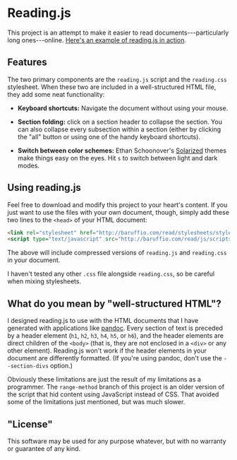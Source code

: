 # Reading.js

This project is an attempt to make it easier to read
documents---particularly long ones---online.
[Here's an example of reading.js in action](http://baruffio.com/modernphilosophy/text.html
"Modern Philosophy by Walter Ott").

## Features

The two primary components are the `reading.js` script and the
`reading.css` stylesheet.  When these two are included in a
well-structured HTML file, they add some neat functionality:

- **Keyboard shortcuts:** Navigate the document without using your
    mouse.

- **Section folding:** click on a section header to collapse the
    section.  You can also collapse every subsection within a section
    (either by clicking the "all" button or using one of the handy
    keyboard shortcuts).
    
- **Switch between color schemes:** Ethan Schoonover's
    [Solarized](http://ethanschoonover.com/solarized) themes make
    things easy on the eyes.  Hit `s` to switch between light and dark
    modes.
    
## Using reading.js

Feel free to download and modify this project to your heart's content.
If you just want to use the files with your own document, though,
simply add these two lines to the `<head>` of your HTML document:

```html
<link rel="stylesheet" href="http://baruffio.com/read/stylesheets/style.css">
<script type="text/javascript" src="http://baruffio.com/read/js/scripts.js"></script>
```

The above will include compressed versions of `reading.js` and
`reading.css` in your document.

I haven't tested any other `.css` file alongside `reading.css`, so be
careful when mixing stylesheets.

## What do you mean by "well-structured HTML"?

I designed reading.js to use with the HTML documents that I have
generated with applications like
[pandoc](http://johnmacfarlane.net/pandoc/ "pandoc project page").
Every section of text is preceded by a header element (`h1`, `h2`,
`h3`, `h4`, `h5`, or `h6`), and the header elements are direct
children of the `<body>` (that is, they are not enclosed in a `<div>`
or any other element).  Reading.js won't work if the header elements
in your document are differently formatted.  (If you're using pandoc,
don't use the `--section-divs` option.)

Obviously these limitations are just the result of my limitations as a
programmer.  The `range-method` branch of this project is an older
version of the script that hid content using JavaScript instead of
CSS.  That avoided some of the limitations just mentioned, but was
much slower.

## "License"

This software may be used for any purpose whatever, but with no
warranty or guarantee of any kind.
